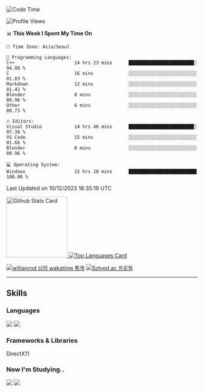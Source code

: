 <!--START_SECTION:waka-->
![Code Time](http://img.shields.io/badge/Code%20Time-752%20hrs%208%20mins-blue)

![Profile Views](http://img.shields.io/badge/Profile%20Views-2-blue)

📊 **This Week I Spent My Time On** 

```text
🕑︎ Time Zone: Asia/Seoul

💬 Programming Languages: 
C++                      14 hrs 23 mins      ████████████████████████░   94.88 % 
C                        16 mins             ░░░░░░░░░░░░░░░░░░░░░░░░░   01.83 % 
Markdown                 12 mins             ░░░░░░░░░░░░░░░░░░░░░░░░░   01.42 % 
Blender                  8 mins              ░░░░░░░░░░░░░░░░░░░░░░░░░   00.96 % 
Other                    6 mins              ░░░░░░░░░░░░░░░░░░░░░░░░░   00.73 % 

🔥 Editors: 
Visual Studio            14 hrs 46 mins      ████████████████████████░   97.38 % 
VS Code                  15 mins             ░░░░░░░░░░░░░░░░░░░░░░░░░   01.66 % 
Blender                  8 mins              ░░░░░░░░░░░░░░░░░░░░░░░░░   00.96 % 

💻 Operating System: 
Windows                  15 hrs 10 mins      █████████████████████████   100.00 % 
```


 Last Updated on 10/12/2023 18:35:19 UTC
<!--END_SECTION:waka-->


<!-- [![Anurag's github stats](https://github-readme-stats.vercel.app/api?username=heosumin518)](https://github.com/anuraghazra/github-readme-stats) -->

<!-- markdownlint-disable MD033 -->
<a href="https://github.com/anuraghazra/github-readme-stats#github-stats-card">
  <img
    src="https://github-readme-stats.vercel.app/api?username=heosumin518&hide_title=true&show_icons=true&include_all_commits=true&count_private=true&hide_border=true&theme=onedark&title_color=5f4b8b&text_color=f0eee9&icon_color=00abc0"
    alt="Github Stats Card"
    height="160"
  />
</a>
<a href="https://github.com/anuraghazra/github-readme-stats#top-languages-card">
  <img
    src="https://github-readme-stats.vercel.app/api/top-langs?username=heosumin518&hide=css,tex&hide_title=true&layout=compact&langs_count=8&hide_border=true&theme=onedark&title_color=5f4b8b&text_color=f0eee9&icon_color=00abc0"
    alt="Top Languages Card"
  />
</a>

[![willianrod 님의 wakatime 통계](https://github-readme-stats.vercel.app/api/wakatime?username=heosumin518&layout=compact&count_private=true)](https://wakatime.com/@heosumin518) [![Solved.ac
프로필](http://mazassumnida.wtf/api/v2/generate_badge?boj=heosumin)](https://solved.ac/heosumin)


---

## Skills

### Languages

<img src="https://img.shields.io/badge/C-A8B9CC?style=flat-square&logo=C&logoColor=white"/> <img src="https://img.shields.io/badge/C++-00599C?style=flat-square&logo=C%2B%2B&logoColor=white"/>

### Frameworks & Libraries

DirectX11

### Now I'm Studying..

<img src="https://img.shields.io/badge/CSharp-239120?style=flat-square&logo=CSharp&logoColor=white"/> <img src="https://img.shields.io/badge/OpenGL-5586A4?style=flat-square&logo=OpenGL&logoColor=white"/>

